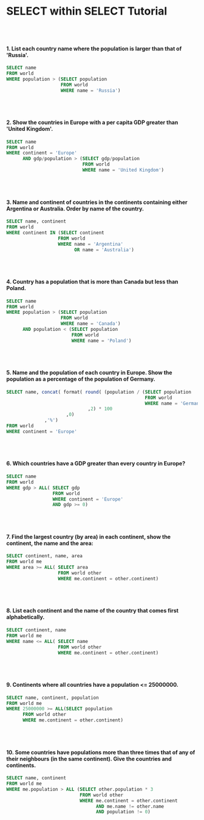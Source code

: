 <h1>SELECT within SELECT Tutorial</h1>
<br></br>

#### 1. List each country name where the population is larger than that of 'Russia'.
```SQL
SELECT name
FROM world
WHERE population > (SELECT population
                    FROM world
                    WHERE name = 'Russia')
```
<br></br>

#### 2. Show the countries in Europe with a per capita GDP greater than 'United Kingdom'.
```SQL
SELECT name 
FROM world 
WHERE continent = 'Europe'
      AND gdp/population > (SELECT gdp/population
                            FROM world
                            WHERE name = 'United Kingdom')
```
<br></br>

#### 3. Name and continent of countries in the continents containing either Argentina or Australia. Order by name of the country.
```SQL
SELECT name, continent
FROM world 
WHERE continent IN (SELECT continent
                   FROM world
                   WHERE name = 'Argentina'
                         OR name = 'Australia')
```
<br></br>

#### 4. Country has a population that is more than Canada but less than Poland.
```SQL
SELECT name
FROM world 
WHERE population > (SELECT population
                    FROM world 
                    WHERE name = 'Canada')
      AND population < (SELECT population
                        FROM world
                        WHERE name = 'Poland')
```
<br></br>

#### 5. Name and the population of each country in Europe. Show the population as a percentage of the population of Germany.
```SQL
SELECT name, concat( format( round( (population / (SELECT population
                                                   FROM world
                                                   WHERE name = 'Germany'))
                              ,2) * 100
                      ,0)
              ,'%')
FROM world
WHERE continent = 'Europe'
```
<br></br>

#### 6. Which countries have a GDP greater than every country in Europe?
```SQL
SELECT name 
FROM world
WHERE gdp > ALL( SELECT gdp
                 FROM world
                 WHERE continent = 'Europe'
                 AND gdp >= 0)
```
<br></br>

#### 7. Find the largest country (by area) in each continent, show the continent, the name and the area:
```SQL
SELECT continent, name, area
FROM world me
WHERE area >= ALL( SELECT area
                   FROM world other
                   WHERE me.continent = other.continent)
```
<br></br>

#### 8. List each continent and the name of the country that comes first alphabetically.
```SQL
SELECT continent, name
FROM world me
WHERE name <= ALL( SELECT name 
                   FROM world other
                   WHERE me.continent = other.continent)
```
<br></br>

#### 9. Continents where all countries have a population <= 25000000.
```SQL
SELECT name, continent, population 
FROM world me
WHERE 25000000 >= ALL(SELECT population
      FROM world other
      WHERE me.continent = other.continent)
```
<br></br>

#### 10. Some countries have populations more than three times that of any of their neighbours (in the same continent). Give the countries and continents.
```SQL
SELECT name, continent
FROM world me
WHERE me.population > ALL (SELECT other.population * 3
                           FROM world other
                           WHERE me.continent = other.continent
                                 AND me.name != other.name
                                 AND population != 0)
```
<br></br>